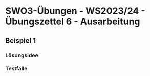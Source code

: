 # **SWO3-Übungen - WS2023/24 - Übungszettel 6 - Ausarbeitung**

## **Beispiel 1**

### **Lösungsidee**

### **Testfälle**
